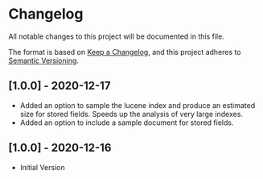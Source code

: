 # Changelog
All notable changes to this project will be documented in this file.

The format is based on [Keep a Changelog](https://keepachangelog.com/en/1.0.0/),
and this project adheres to [Semantic Versioning](https://semver.org/spec/v2.0.0.html).

## [1.0.0] - 2020-12-17
- Added an option to sample the lucene index and produce an estimated size for stored fields. Speeds up the analysis of very large indexes.
- Added an option to include a sample document for stored fields.

## [1.0.0] - 2020-12-16
- Initial Version 